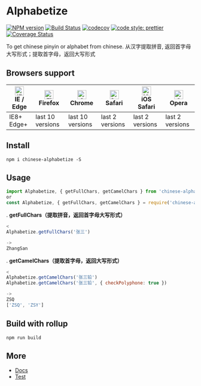 # Alphabetize

[![NPM version](https://img.shields.io/npm/v/chinese-alphabetize.svg?style=flat)](https://www.npmjs.com/package/chinese-alphabetize)
[![Build Status](https://travis-ci.org/Ipxxiao/alphabetize.svg?branch=master)](https://travis-ci.org/Ipxxiao/alphabetize)
[![codecov](https://codecov.io/gh/Ipxxiao/alphabetize/branch/master/graph/badge.svg)](https://codecov.io/gh/Ipxxiao/alphabetize)
[![code style: prettier](https://img.shields.io/badge/code_style-prettier-ff69b4.svg?style=flat-square)](https://github.com/prettier/prettier)
[![Coverage Status](https://coveralls.io/repos/github/Ipxxiao/alphabetize/badge.svg?branch=master)](https://coveralls.io/github/Ipxxiao/alphabetize?branch=master)

To get chinese pinyin or alphabet from chinese. 从汉字提取拼音, 返回首字母大写形式；提取首字母，返回大写形式

## Browsers support

| [<img src="https://raw.githubusercontent.com/alrra/browser-logos/master/src/edge/edge_48x48.png" alt="IE / Edge" width="24px" height="24px" />](http://godban.github.io/browsers-support-badges/)</br>IE / Edge | [<img src="https://raw.githubusercontent.com/alrra/browser-logos/master/src/firefox/firefox_48x48.png" alt="Firefox" width="24px" height="24px" />](http://godban.github.io/browsers-support-badges/)</br>Firefox | [<img src="https://raw.githubusercontent.com/alrra/browser-logos/master/src/chrome/chrome_48x48.png" alt="Chrome" width="24px" height="24px" />](http://godban.github.io/browsers-support-badges/)</br>Chrome | [<img src="https://raw.githubusercontent.com/alrra/browser-logos/master/src/safari/safari_48x48.png" alt="Safari" width="24px" height="24px" />](http://godban.github.io/browsers-support-badges/)</br>Safari | [<img src="https://raw.githubusercontent.com/alrra/browser-logos/master/src/safari-ios/safari-ios_48x48.png" alt="iOS Safari" width="24px" height="24px" />](http://godban.github.io/browsers-support-badges/)</br>iOS Safari | [<img src="https://raw.githubusercontent.com/alrra/browser-logos/master/src/opera/opera_48x48.png" alt="Opera" width="24px" height="24px" />](http://godban.github.io/browsers-support-badges/)</br>Opera |
| --------------------------------------------------------------------------------------------------------------------------------------------------------------------------------------------------------------- | ----------------------------------------------------------------------------------------------------------------------------------------------------------------------------------------------------------------- | ------------------------------------------------------------------------------------------------------------------------------------------------------------------------------------------------------------- | ------------------------------------------------------------------------------------------------------------------------------------------------------------------------------------------------------------- | ----------------------------------------------------------------------------------------------------------------------------------------------------------------------------------------------------------------------------- | --------------------------------------------------------------------------------------------------------------------------------------------------------------------------------------------------------- |
| IE8+ Edge+                                                                                                                                                                                                      | last 10 versions                                                                                                                                                                                                  | last 10 versions                                                                                                                                                                                              | last 2 versions                                                                                                                                                                                               | last 2 versions                                                                                                                                                                                                               | last 2 versions                                                                                                                                                                                           |

## Install

``` base
npm i chinese-alphabetize -S
```

## Usage

``` javascript
import Alphabetize, { getFullChars, getCamelChars } from 'chinese-alphabetize'
or
const Alphabetize, { getFullChars, getCamelChars } = require('chinese-alphabetize')
```


. **getFullChars（提取拼音，返回首字母大写形式）**
``` javascript
<
Alphabetize.getFullChars('张三')

->
ZhangSan
```

. **getCamelChars（提取首字母，返回大写形式）**
``` javascript
<
Alphabetize.getCamelChars('张三铅')
Alphabetize.getCamelChars('张三铅', { checkPolyphone: true })

->
ZSQ
['ZSQ', 'ZSY']
```

## Build with rollup

``` base
npm run build
```

## More
- [Docs](https://github.com/Ipxxiao/alphabetize/tree/master/docs)
- [Test](https://github.com/Ipxxiao/alphabetize/blob/master/__tests__/index.spec.ts)